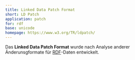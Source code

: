 ```yaml
---
title: Linked Data Patch Format
short: LD Patch
application: patch
for: rdf
base: unicode
homepage: https://www.w3.org/TR/ldpatch/
---
```


Das **Linked Data Patch Format** wurde nach Analyse anderer Änderunsgformate für [RDF](rdf)-Daten entwickelt.
